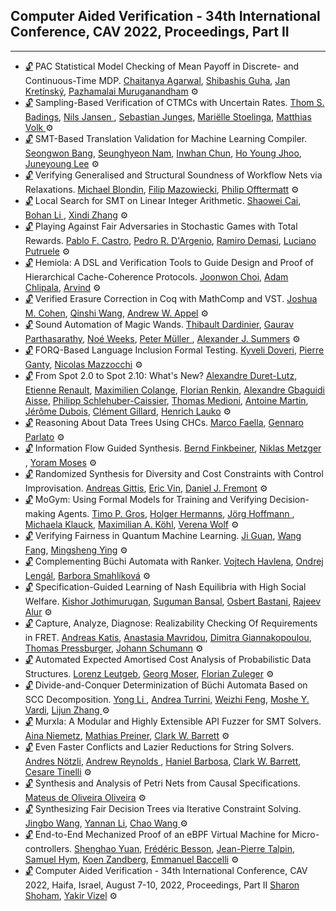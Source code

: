 ## Computer Aided Verification - 34th International Conference, CAV 2022, Proceedings, Part II
---
-	[🔓](https://doi.org/https://doi.org/10.1007/978-3-031-13188-2_1) PAC Statistical Model Checking of Mean Payoff in Discrete- and Continuous-Time MDP.
	[Chaitanya Agarwal](https://dblp.org/pid/313/9434.html), [Shibashis Guha](https://dblp.org/pid/99/5560.html), [Jan Kretínský](https://dblp.org/pid/95/6511.html), [Pazhamalai Muruganandham](https://dblp.org/pid/326/1166.html)
	⚙️
-	[🔓](https://doi.org/https://doi.org/10.1007/978-3-031-13188-2_2) Sampling-Based Verification of CTMCs with Uncertain Rates.
	[Thom S. Badings](https://dblp.org/pid/263/6527.html), [Nils Jansen ](https://dblp.org/pid/32/8421-1.html), [Sebastian Junges](https://dblp.org/pid/115/4386.html), [Mariëlle Stoelinga](https://dblp.org/pid/20/3901.html), [Matthias Volk ](https://dblp.org/pid/116/2813-1.html)
	⚙️
-	[🔓](https://doi.org/https://doi.org/10.1007/978-3-031-13188-2_19) SMT-Based Translation Validation for Machine Learning Compiler.
	[Seongwon Bang](https://dblp.org/pid/326/0719.html), [Seunghyeon Nam](https://dblp.org/pid/326/0971.html), [Inwhan Chun](https://dblp.org/pid/326/0576.html), [Ho Young Jhoo](https://dblp.org/pid/247/1186.html), [Juneyoung Lee](https://dblp.org/pid/181/5852.html)
	⚙️
-	[🔓](https://doi.org/https://doi.org/10.1007/978-3-031-13188-2_23) Verifying Generalised and Structural Soundness of Workflow Nets via Relaxations.
	[Michael Blondin](https://dblp.org/pid/117/6024.html), [Filip Mazowiecki](https://dblp.org/pid/129/1633.html), [Philip Offtermatt](https://dblp.org/pid/230/4353.html)
	⚙️
-	[🔓](https://doi.org/https://doi.org/10.1007/978-3-031-13188-2_12) Local Search for SMT on Linear Integer Arithmetic.
	[Shaowei Cai](https://dblp.org/pid/45/8399.html), [Bohan Li ](https://dblp.org/pid/123/2549-2.html), [Xindi Zhang](https://dblp.org/pid/253/7611.html)
	⚙️
-	[🔓](https://doi.org/https://doi.org/10.1007/978-3-031-13188-2_3) Playing Against Fair Adversaries in Stochastic Games with Total Rewards.
	[Pablo F. Castro](https://dblp.org/pid/57/1847.html), [Pedro R. D'Argenio](https://dblp.org/pid/61/441.html), [Ramiro Demasi](https://dblp.org/pid/129/9141.html), [Luciano Putruele](https://dblp.org/pid/230/4050.html)
	⚙️
-	[🔓](https://doi.org/https://doi.org/10.1007/978-3-031-13188-2_16) Hemiola: A DSL and Verification Tools to Guide Design and Proof of Hierarchical Cache-Coherence Protocols.
	[Joonwon Choi](https://dblp.org/pid/205/7063.html), [Adam Chlipala](https://dblp.org/pid/52/796.html), [Arvind](https://dblp.org/pid/a/Arvind.html)
	⚙️
-	[🔓](https://doi.org/https://doi.org/10.1007/978-3-031-13188-2_14) Verified Erasure Correction in Coq with MathComp and VST.
	[Joshua M. Cohen](https://dblp.org/pid/326/0470.html), [Qinshi Wang](https://dblp.org/pid/198/1170.html), [Andrew W. Appel](https://dblp.org/pid/a/AWAppel.html)
	⚙️
-	[🔓](https://doi.org/https://doi.org/10.1007/978-3-031-13188-2_7) Sound Automation of Magic Wands.
	[Thibault Dardinier](https://dblp.org/pid/222/3614.html), [Gaurav Parthasarathy](https://dblp.org/pid/255/7215.html), [Noé Weeks](https://dblp.org/pid/321/0880.html), [Peter Müller ](https://dblp.org/pid/m/PMuller1.html), [Alexander J. Summers](https://dblp.org/pid/76/5160.html)
	⚙️
-	[🔓](https://doi.org/https://doi.org/10.1007/978-3-031-13188-2_6) FORQ-Based Language Inclusion Formal Testing.
	[Kyveli Doveri](https://dblp.org/pid/299/4209.html), [Pierre Ganty](https://dblp.org/pid/16/5983.html), [Nicolas Mazzocchi](https://dblp.org/pid/202/2438.html)
	⚙️
-	[🔓](https://doi.org/https://doi.org/10.1007/978-3-031-13188-2_9) From Spot 2.0 to Spot 2.10: What's New?
	[Alexandre Duret-Lutz](https://dblp.org/pid/43/6032.html), [Etienne Renault](https://dblp.org/pid/41/9726.html), [Maximilien Colange](https://dblp.org/pid/67/9840.html), [Florian Renkin](https://dblp.org/pid/276/0757.html), [Alexandre Gbaguidi Aisse](https://dblp.org/pid/326/0184.html), [Philipp Schlehuber-Caissier](https://dblp.org/pid/158/9158.html), [Thomas Medioni](https://dblp.org/pid/322/9158.html), [Antoine Martin](https://dblp.org/pid/40/1510.html), [Jérôme Dubois](https://dblp.org/pid/64/9170.html), [Clément Gillard](https://dblp.org/pid/322/9514.html), [Henrich Lauko](https://dblp.org/pid/178/2897.html)
	⚙️
-	[🔓](https://doi.org/https://doi.org/10.1007/978-3-031-13188-2_13) Reasoning About Data Trees Using CHCs.
	[Marco Faella](https://dblp.org/pid/44/6983.html), [Gennaro Parlato](https://dblp.org/pid/11/1029.html)
	⚙️
-	[🔓](https://doi.org/https://doi.org/10.1007/978-3-031-13188-2_25) Information Flow Guided Synthesis.
	[Bernd Finkbeiner](https://dblp.org/pid/73/4443.html), [Niklas Metzger ](https://dblp.org/pid/296/4267.html), [Yoram Moses](https://dblp.org/pid/81/49.html)
	⚙️
-	[🔓](https://doi.org/https://doi.org/10.1007/978-3-031-13188-2_26) Randomized Synthesis for Diversity and Cost Constraints with Control Improvisation.
	[Andreas Gittis](https://dblp.org/pid/322/1058.html), [Eric Vin](https://dblp.org/pid/305/9808.html), [Daniel J. Fremont](https://dblp.org/pid/144/7602.html)
	⚙️
-	[🔓](https://doi.org/https://doi.org/10.1007/978-3-031-13188-2_21) MoGym: Using Formal Models for Training and Verifying Decision-making Agents.
	[Timo P. Gros](https://dblp.org/pid/267/0453.html), [Holger Hermanns](https://dblp.org/pid/h/HolgerHermanns.html), [Jörg Hoffmann ](https://dblp.org/pid/26/836.html), [Michaela Klauck](https://dblp.org/pid/199/2503.html), [Maximilian A. Köhl](https://dblp.org/pid/229/5393.html), [Verena Wolf](https://dblp.org/pid/04/6065.html)
	⚙️
-	[🔓](https://doi.org/https://doi.org/10.1007/978-3-031-13188-2_20) Verifying Fairness in Quantum Machine Learning.
	[Ji Guan](https://dblp.org/pid/205/2739.html), [Wang Fang](https://dblp.org/pid/65/2225.html), [Mingsheng Ying](https://dblp.org/pid/13/6525.html)
	⚙️
-	[🔓](https://doi.org/https://doi.org/10.1007/978-3-031-13188-2_10) Complementing Büchi Automata with Ranker.
	[Vojtech Havlena](https://dblp.org/pid/175/3898.html), [Ondrej Lengál](https://dblp.org/pid/47/7646.html), [Barbora Smahlíková](https://dblp.org/pid/304/8209.html)
	⚙️
-	[🔓](https://doi.org/https://doi.org/10.1007/978-3-031-13188-2_17) Specification-Guided Learning of Nash Equilibria with High Social Welfare.
	[Kishor Jothimurugan](https://dblp.org/pid/255/7059.html), [Suguman Bansal](https://dblp.org/pid/217/4777.html), [Osbert Bastani](https://dblp.org/pid/21/11275.html), [Rajeev Alur](https://dblp.org/pid/a/RAlur.html)
	⚙️
-	[🔓](https://doi.org/https://doi.org/10.1007/978-3-031-13188-2_24) Capture, Analyze, Diagnose: Realizability Checking Of Requirements in FRET.
	[Andreas Katis](https://dblp.org/pid/159/1609.html), [Anastasia Mavridou](https://dblp.org/pid/120/6277.html), [Dimitra Giannakopoulou](https://dblp.org/pid/39/117.html), [Thomas Pressburger](https://dblp.org/pid/27/5966.html), [Johann Schumann](https://dblp.org/pid/s/JohannSchumann.html)
	⚙️
-	[🔓](https://doi.org/https://doi.org/10.1007/978-3-031-13188-2_4) Automated Expected Amortised Cost Analysis of Probabilistic Data Structures.
	[Lorenz Leutgeb](https://dblp.org/pid/227/5429.html), [Georg Moser](https://dblp.org/pid/32/2607.html), [Florian Zuleger](https://dblp.org/pid/69/2671.html)
	⚙️
-	[🔓](https://doi.org/https://doi.org/10.1007/978-3-031-13188-2_8) Divide-and-Conquer Determinization of Büchi Automata Based on SCC Decomposition.
	[Yong Li ](https://dblp.org/pid/93/2334-31.html), [Andrea Turrini](https://dblp.org/pid/51/3769.html), [Weizhi Feng](https://dblp.org/pid/278/3051.html), [Moshe Y. Vardi](https://dblp.org/pid/v/MosheYVardi.html), [Lijun Zhang ](https://dblp.org/pid/76/4015-1.html)
	⚙️
-	[🔓](https://doi.org/https://doi.org/10.1007/978-3-031-13188-2_5) Murxla: A Modular and Highly Extensible API Fuzzer for SMT Solvers.
	[Aina Niemetz](https://dblp.org/pid/115/4373.html), [Mathias Preiner](https://dblp.org/pid/115/4371.html), [Clark W. Barrett](https://dblp.org/pid/b/ClarkWBarrett.html)
	⚙️
-	[🔓](https://doi.org/https://doi.org/10.1007/978-3-031-13188-2_11) Even Faster Conflicts and Lazier Reductions for String Solvers.
	[Andres Nötzli](https://dblp.org/pid/131/4231.html), [Andrew Reynolds ](https://dblp.org/pid/41/9861.html), [Haniel Barbosa](https://dblp.org/pid/116/5052.html), [Clark W. Barrett](https://dblp.org/pid/b/ClarkWBarrett.html), [Cesare Tinelli](https://dblp.org/pid/37/4921.html)
	⚙️
-	[🔓](https://doi.org/https://doi.org/10.1007/978-3-031-13188-2_22) Synthesis and Analysis of Petri Nets from Causal Specifications.
	[Mateus de Oliveira Oliveira](https://dblp.org/pid/39/2248.html)
	⚙️
-	[🔓](https://doi.org/https://doi.org/10.1007/978-3-031-13188-2_18) Synthesizing Fair Decision Trees via Iterative Constraint Solving.
	[Jingbo Wang](https://dblp.org/pid/10/1491.html), [Yannan Li](https://dblp.org/pid/136/0901.html), [Chao Wang ](https://dblp.org/pid/w/ChaoWang.html)
	⚙️
-	[🔓](https://doi.org/https://doi.org/10.1007/978-3-031-13188-2_15) End-to-End Mechanized Proof of an eBPF Virtual Machine for Micro-controllers.
	[Shenghao Yuan](https://dblp.org/pid/264/2591.html), [Frédéric Besson](https://dblp.org/pid/03/2520.html), [Jean-Pierre Talpin](https://dblp.org/pid/46/4798.html), [Samuel Hym](https://dblp.org/pid/45/1491.html), [Koen Zandberg](https://dblp.org/pid/243/1300.html), [Emmanuel Baccelli](https://dblp.org/pid/07/2121.html)
	⚙️
-	[🔓](https://doi.org/https://doi.org/10.1007/978-3-031-13188-2) Computer Aided Verification - 34th International Conference, CAV 2022, Haifa, Israel, August 7-10, 2022, Proceedings, Part II
	[Sharon Shoham](https://dblp.org/pid/92/128.html), [Yakir Vizel](https://dblp.org/pid/86/2578.html)
	⚙️
